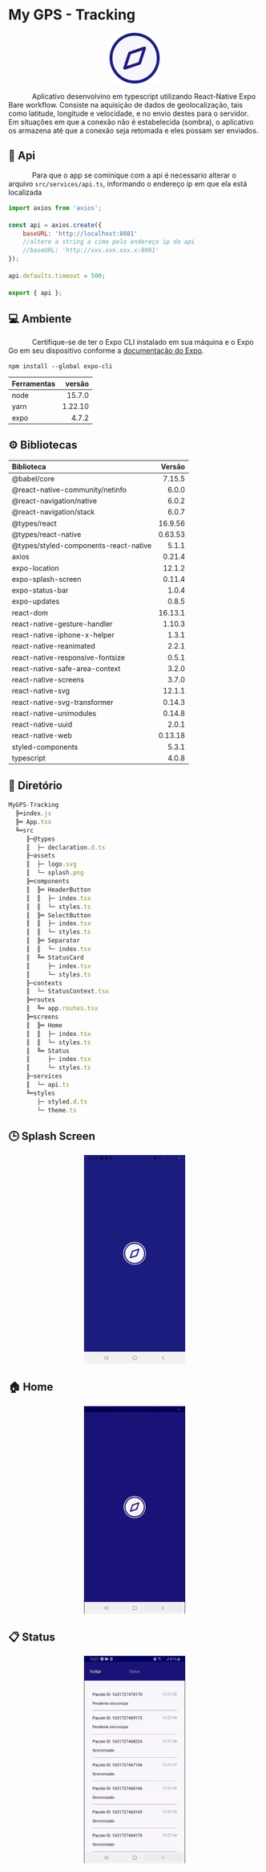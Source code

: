 # My GPS - Tracking

<p align="center">
<img src="readme/logo.png" width="20%" />
</p>

&nbsp;&nbsp;&nbsp;&nbsp;&nbsp;&nbsp;&nbsp;&nbsp;&nbsp;&nbsp;&nbsp;&nbsp;Aplicativo desenvolvino em typescript utilizando React-Native Expo Bare workflow. Consiste na aquisição de dados de geolocalização, tais como latitude, longitude e velocidade, e no envio destes para o servidor. Em situações em que a conexão não é estabelecida (sombra), o aplicativo os armazena até que a conexão seja retomada e eles possam ser enviados.

## 📡 Api

&nbsp;&nbsp;&nbsp;&nbsp;&nbsp;&nbsp;&nbsp;&nbsp;&nbsp;&nbsp;&nbsp;&nbsp;Para que o app se cominique com a api é necessario alterar o arquivo `src/services/api.ts`, informando o endereço ip em que ela está localizada
```javascript
import axios from 'axios';

const api = axios.create({
	baseURL: 'http://localhost:8081'
	//altere a string a cima pelo endereço ip da api 
	//baseURL: 'http://xxx.xxx.xxx.x:8081'
});

api.defaults.timeout = 500;

export { api };
```

## 💻 Ambiente

&nbsp;&nbsp;&nbsp;&nbsp;&nbsp;&nbsp;&nbsp;&nbsp;&nbsp;&nbsp;&nbsp;&nbsp;Certifique-se de ter o Expo CLI instalado em sua máquina e o Expo Go em seu dispositivo conforme a [documentação do Expo](https://docs.expo.dev/get-started/installation/).

```
npm install --global expo-cli
```

Ferramentas | versão
:---        | ---:
node        | 15.7.0
yarn        |1.22.10
expo        |4.7.2


## ⚙ Bibliotecas

Biblioteca                                | Versão
:---                                      | ---:
@babel/core                               |7.15.5
@react-native-community/netinfo           |6.0.0
@react-navigation/native                  |6.0.2
@react-navigation/stack                   |6.0.7
@types/react                              |16.9.56
@types/react-native                       |0.63.53
@types/styled-components-react-native     |5.1.1
axios                                     |0.21.4
expo-location                             |12.1.2
expo-splash-screen                        |0.11.4
expo-status-bar                           |1.0.4
expo-updates                              |0.8.5
react-dom                                 |16.13.1
react-native-gesture-handler              |1.10.3
react-native-iphone-x-helper              |1.3.1
react-native-reanimated                   |2.2.1
react-native-responsive-fontsize          |0.5.1
react-native-safe-area-context            |3.2.0
react-native-screens                      |3.7.0
react-native-svg                          |12.1.1
react-native-svg-transformer              |0.14.3
react-native-unimodules                   |0.14.8
react-native-uuid                         |2.0.1
react-native-web                          |0.13.18
styled-components                         |5.3.1
typescript                                |4.0.8

## 📁 Diretório
```javascript
MyGPS-Tracking
  ╠═index.js
  ╠═ App.tsx
  ╚═src
     ╟─@types
     ║  ├─ declaration.d.ts
     ╟─assets
     ║  ├─ logo.svg
     ║  └─ splash.png
     ╠═components
     ║  ╠═ HeaderButton
     ║  ║  ├─ index.tsx
     ║  ║  └─ styles.ts
     ║  ╠═ SelectButton
     ║  ║  ├─ index.tsx
     ║  ║  └─ styles.ts
     ║  ╠═ Separator
     ║  ║  └─ index.tsx
     ║  ╚═ StatusCard
     ║     ├─ index.tsx  
     ║     └─ styles.ts 
     ╟─contexts
     ║  └─ StatusContext.tsx
     ╠═routes
     ║  ╚═ app.routes.tsx
     ╠═screens
     ║  ╠═ Home
     ║  ║  ├─ index.tsx
     ║  ║  └─ styles.ts
     ║  ╚═ Status
     ║     ├─ index.tsx
     ║     └─ styles.ts
     ╟─services
     ║  └─ api.ts
     ╚═styles
        ├─ styled.d.ts
        └─ theme.ts
```

## 🕒 Splash Screen

<p align= "center">
<img src="readme/splash.jpg" width="40%"/>
</p>

## 🏠 Home

<p align= "center">
<img src="readme/home.gif" width="40%" />
</p>

## :clipboard: Status

<p align= "center">
<img src="readme/perca_e_retomada_conex.gif" width="40%" />
</p>
